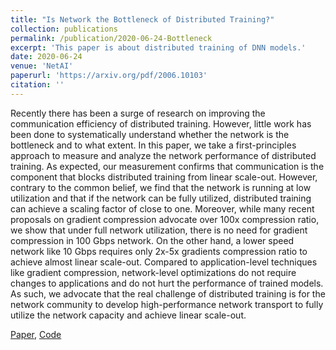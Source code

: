 ```yaml
---
title: "Is Network the Bottleneck of Distributed Training?"
collection: publications
permalink: /publication/2020-06-24-Bottleneck
excerpt: 'This paper is about distributed training of DNN models.'
date: 2020-06-24
venue: 'NetAI'
paperurl: 'https://arxiv.org/pdf/2006.10103'
citation: ''
---
```


Recently there has been a surge of research on improving the communication efficiency of distributed training. However, little work has been done to systematically understand whether the network is the bottleneck and to what extent.
In this paper, we take a first-principles approach to measure and analyze the network performance of distributed training. As expected, our measurement confirms that communication is the component that blocks distributed training from linear scale-out. However, contrary to the common belief, we find that the network is running at low utilization and that if the network can be fully utilized, distributed training can achieve a scaling factor of close to one. Moreover, while many recent proposals on gradient compression advocate over 100x compression ratio, we show that under full network utilization, there is no need for gradient compression in 100 Gbps network. On the other hand, a lower speed network like 10 Gbps requires only 2x-5x gradients compression ratio to achieve almost linear scale-out. Compared to application-level techniques like gradient compression, network-level optimizations do not require changes to applications and do not hurt the performance of trained models. As such, we advocate that the real challenge of distributed training is for the network community to develop high-performance network transport to fully utilize the network capacity and achieve linear scale-out.

[Paper](https://arxiv.org/pdf/2006.10103), [Code](https://github.com/netx-repo/training-bottleneck)

<!-- Recommended citation: Your Name, You. (2010). "Paper Title Number 2." <i>Journal 1</i>. 1(2). -->